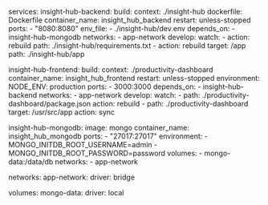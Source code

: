 services:
  insight-hub-backend:
    build:
      context: ./insight-hub
      dockerfile: Dockerfile
    container_name: insight_hub_backend
    restart: unless-stopped
    ports:
      - "8080:8080"
    env_file:
      - ./insight-hub/dev.env
    depends_on:
      - insight-hub-mongodb
    networks:
      - app-network
    develop:
      watch:
        - action: rebuild
          path: ./insight-hub/requirements.txt
        - action: rebuild
          target: /app
          path: ./insight-hub/app

  insight-hub-frontend:
    build:
      context: ./productivity-dashboard
    container_name: insight_hub_frontend
    restart: unless-stopped
    environment:
      NODE_ENV: production
    ports:
      - 3000:3000
    depends_on:
      - insight-hub-backend
    networks:
      - app-network
    develop:
      watch:
        - path: ./productivity-dashboard/package.json
          action: rebuild
        - path: ./productivity-dashboard
          target: /usr/src/app
          action: sync

  insight-hub-mongodb:
    image: mongo
    container_name: insight_hub_mongodb
    ports:
      - "27017:27017"
    environment:
      - MONGO_INITDB_ROOT_USERNAME=admin
      - MONGO_INITDB_ROOT_PASSWORD=password
    volumes:
      - mongo-data:/data/db
    networks:
      - app-network

networks:
  app-network:
    driver: bridge

volumes:
  mongo-data:
    driver: local
